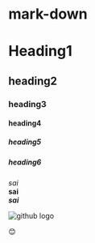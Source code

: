 # mark-down
# Heading1
## heading2
### heading3
#### heading4
##### heading5
##### heading6

*sai*  
**sai**  
***sai***  

![github logo](https://seeklogo.com/images/G/github-logo-5F384D0265-seeklogo.com.png)


:blush:
